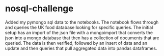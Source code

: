 # nosql-challenge
Added my pymongo sql data to the notebooks. The notebook flows through and queries the UK food database looking for specific queries.
The initial setup has an import of the json file with a mongoimport that converts the json into a mongo database that then has a collection of documents that are queried. 
The data is then verified, followed by an insert of data and an update and then queries that pull aggregated data into pandas dataframes.
